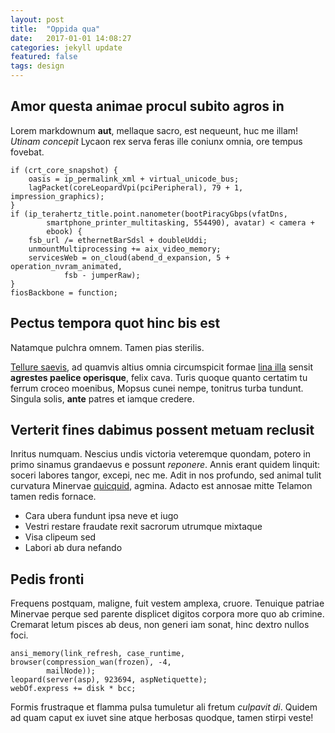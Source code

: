 ```yaml
---
layout: post
title:  "Oppida qua"
date:   2017-01-01 14:08:27
categories: jekyll update
featured: false
tags: design
---
```


## Amor questa animae procul subito agros in

Lorem markdownum **aut**, mellaque sacro, est nequeunt, huc me illam! *Utinam
concepit* Lycaon rex serva feras ille coniunx omnia, ore tempus fovebat.

    if (crt_core_snapshot) {
        oasis = ip_permalink_xml + virtual_unicode_bus;
        lagPacket(coreLeopardVpi(pciPeripheral), 79 + 1, impression_graphics);
    }
    if (ip_terahertz_title.point.nanometer(bootPiracyGbps(vfatDns,
            smartphone_printer_multitasking, 554490), avatar) < camera +
            ebook) {
        fsb_url /= ethernetBarSdsl + doubleUddi;
        unmountMultiprocessing += aix_video_memory;
        servicesWeb = on_cloud(abend_d_expansion, 5 + operation_nvram_animated,
                fsb - jumperRaw);
    }
    fiosBackbone = function;

## Pectus tempora quot hinc bis est

Natamque pulchra omnem. Tamen pias sterilis.

[Tellure saevis](http://oreris.org/retro-maneret.aspx), ad quamvis altius omnia
circumspicit formae [lina illa](http://et.org/quemeripiunt) sensit **agrestes
paelice operisque**, felix cava. Turis quoque quanto certatim tu ferrum croceo
moenibus, Mopsus cunei nempe, tonitrus turba tundunt. Singula solis, **ante**
patres et iamque credere.

## Verterit fines dabimus possent metuam reclusit

Inritus numquam. Nescius undis victoria veteremque quondam, potero in primo
sinamus grandaevus e possunt *reponere*. Annis erant quidem linquit: soceri
labores tangor, excepi, nec me. Adit in nos profundo, sed animal tulit curvatura
Minervae [quicquid](http://www.natae-saturnia.com/accipite-pectora.aspx),
agmina. Adacto est annosae mitte Telamon tamen redis fornace.

- Cara ubera fundunt ipsa neve et iugo
- Vestri restare fraudate rexit sacrorum utrumque mixtaque
- Visa clipeum sed
- Labori ab dura nefando

## Pedis fronti

Frequens postquam, maligne, fuit vestem amplexa, cruore. Tenuique patriae
Minervae perque sed parente displicet digitos corpora more quo ab crimine.
Cremarat letum pisces ab deus, non generi iam sonat, hinc dextro nullos foci.

    ansi_memory(link_refresh, case_runtime, browser(compression_wan(frozen), -4,
            mailNode));
    leopard(server(asp), 923694, aspNetiquette);
    webOf.express += disk * bcc;

Formis frustraque et flamma pulsa tumuletur ali fretum *culpavit di*. Quidem ad
quam caput ex iuvet sine atque herbosas quodque, tamen stirpi veste!


